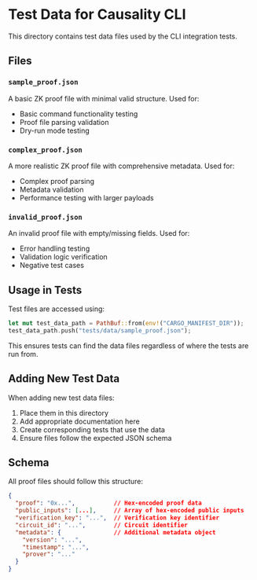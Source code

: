 # Test Data for Causality CLI

This directory contains test data files used by the CLI integration tests.

## Files

### `sample_proof.json`
A basic ZK proof file with minimal valid structure. Used for:
- Basic command functionality testing
- Proof file parsing validation
- Dry-run mode testing

### `complex_proof.json`
A more realistic ZK proof file with comprehensive metadata. Used for:
- Complex proof parsing
- Metadata validation
- Performance testing with larger payloads

### `invalid_proof.json`
An invalid proof file with empty/missing fields. Used for:
- Error handling testing
- Validation logic verification
- Negative test cases

## Usage in Tests

Test files are accessed using:

```rust
let mut test_data_path = PathBuf::from(env!("CARGO_MANIFEST_DIR"));
test_data_path.push("tests/data/sample_proof.json");
```

This ensures tests can find the data files regardless of where the tests are run from.

## Adding New Test Data

When adding new test data files:

1. Place them in this directory
2. Add appropriate documentation here
3. Create corresponding tests that use the data
4. Ensure files follow the expected JSON schema

## Schema

All proof files should follow this structure:

```json
{
  "proof": "0x...",           // Hex-encoded proof data
  "public_inputs": [...],     // Array of hex-encoded public inputs
  "verification_key": "...",  // Verification key identifier
  "circuit_id": "...",        // Circuit identifier
  "metadata": {               // Additional metadata object
    "version": "...",
    "timestamp": "...",
    "prover": "..."
  }
}
```

